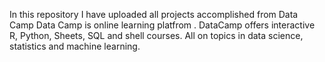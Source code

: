 In this repository I have uploaded all projects accomplished from Data Camp 
Data Camp is online learning platfrom .
DataCamp offers interactive R, Python, Sheets, SQL and shell courses.
All on topics in data science, statistics and machine learning.
